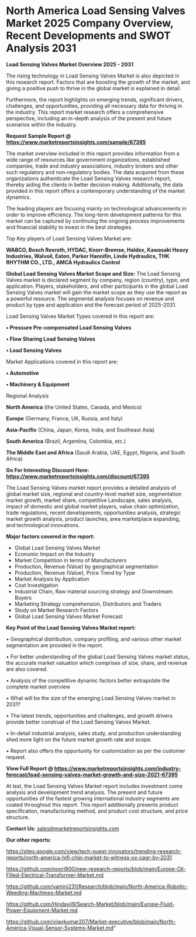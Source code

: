 # North America Load Sensing Valves Market 2025 Company Overview, Recent Developments and SWOT Analysis 2031

<Strong> Load Sensing Valves Market Overview 2025 - 2031</strong>

The rising technology in Load Sensing Valves Market is also depicted in this research report. Factors that are boosting the growth of the market, and giving a positive push to thrive in the global market is explained in detail.

Furthermore, the report highlights on emerging trends, significant drivers, challenges, and opportunities, providing all necessary data for thriving in the industry. This report market research offers a comprehensive perspective, including an in-depth analysis of the present and future scenarios within the industry.

<strong>Request Sample Report @ <a href=https://www.marketreportsinsights.com/sample/67395>https://www.marketreportsinsights.com/sample/67395</a></strong>

The market overview included in this report provides information from a wide range of resources like government organizations, established companies, trade and industry associations, industry brokers and other such regulatory and non-regulatory bodies. The data acquired from these organizations authenticate the Load Sensing Valves research report, thereby aiding the clients in better decision making. Additionally, the data provided in this report offers a contemporary understanding of the market dynamics.

The leading players are focusing mainly on technological advancements in order to improve efficiency. The long-term development patterns for this market can be captured by continuing the ongoing process improvements and financial stability to invest in the best strategies.

Top Key players of Load Sensing Valves Market are:

<strong>WABCO, Bosch Rexroth, HYDAC, Knorr-Bremse, Haldex, Kawasaki Heavy Industries, Walvoil, Eaton, Parker Hannifin, Linde Hydraulics, THK RHYTHM CO., LTD., AMCA Hydraulics Control</strong>

<strong><b>Global Load Sensing Valves Market Scope and Size:</b></strong>
The Load Sensing Valves market is declared segment by company, region (country), type, and application. Players, stakeholders, and other participants in the global Load Sensing Valves market will gain the market scope as they use the report as a powerful resource. The segmental analysis focuses on revenue and product by type and application and the forecast period of 2025-2031.

Load Sensing Valves Market Types covered in this report are:

<strong>• Pressure Pre-compensated Load Sensing Valves

• Flow Sharing Load Sensing Valves

• Load Sensing Valves</strong>

Market Applications covered in this report are:

<strong>• Automotive

• Machinery & Equipment</strong> 

Regional Analysis

<strong>North America</strong> (the United States, Canada, and Mexico)

<strong>Europe</strong> (Germany, France, UK, Russia, and Italy)

<strong>Asia-Pacific</strong> (China, Japan, Korea, India, and Southeast Asia)

<strong>South America</strong> (Brazil, Argentina, Colombia, etc.)

<strong>The Middle East and Africa</strong> (Saudi Arabia, UAE, Egypt, Nigeria, and South Africa)

<strong>Go For Interesting Discount Here: <a href=https://www.marketreportsinsights.com/discount/67395>https://www.marketreportsinsights.com/discount/67395</a></strong>

The Load Sensing Valves market report provides a detailed analysis of global market size, regional and country-level market size, segmentation market growth, market share, competitive Landscape, sales analysis, impact of domestic and global market players, value chain optimization, trade regulations, recent developments, opportunities analysis, strategic market growth analysis, product launches, area marketplace expanding, and technological innovations.

<strong><b>Major factors covered in the report:</b></strong>
<ul>
  <li>Global Load Sensing Valves Market </li>
  <li>Economic Impact on the Industry</li>
  <li>Market Competition in terms of Manufacturers</li>
  <li>Production, Revenue (Value) by geographical segmentation</li>
  <li>Production, Revenue (Value), Price Trend by Type</li>
  <li>Market Analysis by Application</li>
  <li>Cost Investigation</li>
  <li>Industrial Chain, Raw material sourcing strategy and Downstream Buyers</li>
  <li>Marketing Strategy comprehension, Distributors and Traders</li>
  <li>Study on Market Research Factors</li>
  <li>Global Load Sensing Valves Market Forecast</li>
</ul>

<strong><b>Key Point of the Load Sensing Valves Market report:</b></strong>

• Geographical distribution, company profiling, and various other market segmentation are provided in the report.

• For better understanding of the global Load Sensing Valves market status, the accurate market valuation which comprises of size, share, and revenue are also covered.

• Analysis of the competitive dynamic factors better extrapolate the complete market overview

• What will be the size of the emerging Load Sensing Valves market in 2031?

• The latest trends, opportunities and challenges, and growth drivers provide better construal of the Load Sensing Valves Market.

• In-detail industrial analysis, sales study, and production understanding shed more light on the future market growth rate and scope.

• Report also offers the opportunity for customization as per the customer request.

<strong><b>View Full Report @ <a href=https://www.marketreportsinsights.com/industry-forecast/load-sensing-valves-market-growth-and-size-2021-67395>https://www.marketreportsinsights.com/industry-forecast/load-sensing-valves-market-growth-and-size-2021-67395</a></b></strong>


At last, the Load Sensing Valves Market report includes investment come analysis and development trend analysis. The present and future opportunities of the fastest growing international industry segments are coated throughout this report. This report additionally presents product specification, manufacturing method, and product cost structure, and price structure.

<strong>Contact Us:</strong>
sales@marketreportsinsights.com

<strong>Our other reports:</strong>

<a href=https://sites.google.com/view/tech-quest-innovators/trending-research-reports/north-america-hifi-chip-market-to-witness-xx-cagr-by-2031>https://sites.google.com/view/tech-quest-innovators/trending-research-reports/north-america-hifi-chip-market-to-witness-xx-cagr-by-2031</a>

<a href=https://github.com/noori900/new-research-reports/blob/main/Europe-Oil-Filled-Electrical-Transformer-Market.md>https://github.com/noori900/new-research-reports/blob/main/Europe-Oil-Filled-Electrical-Transformer-Market.md</a>

<a href=https://github.com/yamini231/Research/blob/main/North-America-Robotic-Weeding-Machines-Market.md>https://github.com/yamini231/Research/blob/main/North-America-Robotic-Weeding-Machines-Market.md</a>

<a href=https://github.com/Hindavii9/Search-Market/blob/main/Europe-Fluid-Power-Equipment-Market.md>https://github.com/Hindavii9/Search-Market/blob/main/Europe-Fluid-Power-Equipment-Market.md</a>

<a href=https://github.com/vijaykumar207/Market-executive/blob/main/North-America-Visual-Sensor-Systems-Market.md>https://github.com/vijaykumar207/Market-executive/blob/main/North-America-Visual-Sensor-Systems-Market.md</a>"
